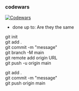 ### codewars

<a href="https://www.codewars.com/users/WenzelDev/"><img src="https://www.codewars.com/users/WenzelDev/badges/small" alt="Codewars"></a>

- done up to: Are they the same

git init  
git add .  
git commit -m "message"  
git branch -M main  
git remote add origin URL  
git push -u origin main  
  
git add .  
git commit -m "message"  
git push origin main  
